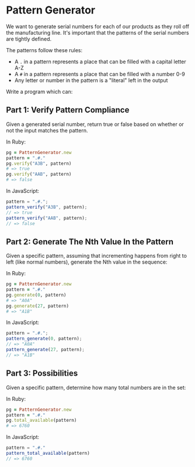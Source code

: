 # Pattern Generator

We want to generate serial numbers for each of our products as they roll off the manufacturing line. It's important that the patterns of the serial numbers are tightly defined.

The patterns follow these rules:

* A `.` in a pattern represents a place that can be filled with a capital letter A-Z
* A `#` in a pattern represents a place that can be filled with a number 0-9
* Any letter or number in the pattern is a "literal" left in the output

Write a program which can:

## Part 1: Verify Pattern Compliance

Given a generated serial number, return true or false based on whether or not the input matches the pattern.

In Ruby:

```ruby
pg = PatternGenerator.new
pattern = ".#."
pg.verify("A3B", pattern)
# => true
pg.verify("AAB", pattern)
# => false
```

In JavaScript:

```js
pattern = ".#.";
pattern_verify("A3B", pattern);
// => true
pattern_verify("AAB", pattern);
// => false
```


## Part 2: Generate The Nth Value In the Pattern

Given a specific pattern, assuming that incrementing happens from right to left (like normal numbers), generate the Nth value in the sequence:

In Ruby:

```ruby
pg = PatternGenerator.new
pattern = ".#."
pg.generate(0, pattern)
# => "A0A"
pg.generate(27, pattern)
# => "A1B"
```

In JavaScript:

```js
pattern = ".#.";
pattern_generate(0, pattern);
// => "A0A"
pattern_generate(27, pattern);
// => "A1B"
```

## Part 3: Possibilities

Given a specific pattern, determine how many total numbers are in the set:

In Ruby:

```ruby
pg = PatternGenerator.new
pattern = ".#."
pg.total_available(pattern)
# => 6760
```

In JavaScript:

```js
pattern = ".#."
pattern_total_available(pattern)
// => 6760
```
